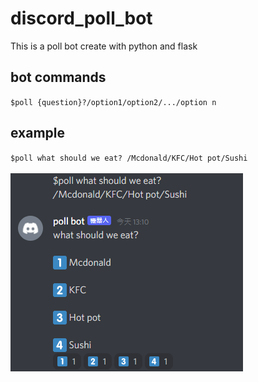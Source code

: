 # discord_poll_bot
This is a poll bot create with python and flask
## bot commands
`$poll {question}?/option1/option2/.../option n`
## example
`$poll what should we eat? /Mcdonald/KFC/Hot pot/Sushi` <br><br>
![poll example](pollbot_example.png)
